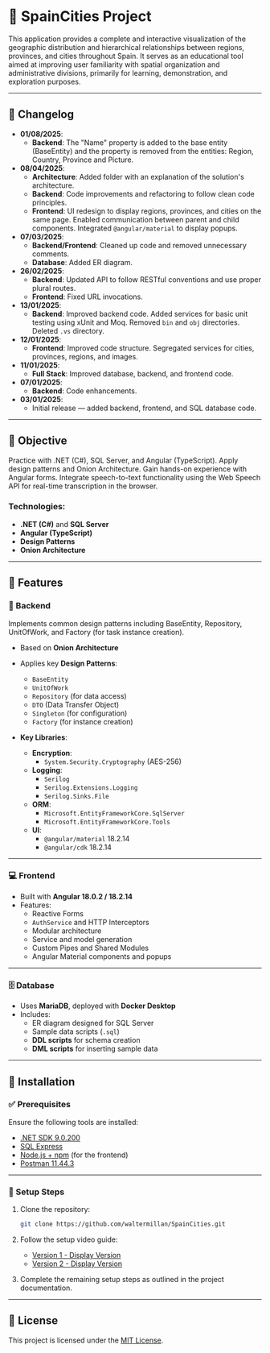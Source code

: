 # 📍 SpainCities Project

This application provides a complete and interactive visualization of the geographic distribution and hierarchical relationships between regions, provinces, and cities throughout Spain. It serves as an educational tool aimed at improving user familiarity with spatial organization and administrative divisions, primarily for learning, demonstration, and exploration purposes.

---

## 📅 Changelog

- **01/08/2025**:
  - **Backend**: The "Name" property is added to the base entity (BaseEntity) and the property is removed from the entities: Region, Country, Province and Picture.
- **08/04/2025**:
  - **Architecture**: Added folder with an explanation of the solution's architecture. 
  - **Backend**: Code improvements and refactoring to follow clean code principles. 
  - **Frontend**: UI redesign to display regions, provinces, and cities on the same page. Enabled communication between parent and child components. Integrated `@angular/material` to display popups.
- **07/03/2025**:
  - **Backend/Frontend**: Cleaned up code and removed unnecessary comments. 
  - **Database**: Added ER diagram.
- **26/02/2025**:
  - **Backend**: Updated API to follow RESTful conventions and use proper plural routes.
  - **Frontend**: Fixed URL invocations.
- **13/01/2025**:
  - **Backend**: Improved backend code. Added services for basic unit testing using xUnit and Moq. Removed `bin` and `obj` directories. Deleted `.vs` directory.
- **12/01/2025**:
  - **Frontend**: Improved code structure. Segregated services for cities, provinces, regions, and images.
- **11/01/2025**:
  - **Full Stack**: Improved database, backend, and frontend code.
- **07/01/2025**:
  - **Backend**: Code enhancements.
- **03/01/2025**:
  - Initial release — added backend, frontend, and SQL database code.

---

## 🎯 Objective

Practice with .NET (C#), SQL Server, and Angular (TypeScript). Apply design patterns and Onion Architecture. Gain hands-on experience with Angular forms. Integrate speech-to-text functionality using the Web Speech API for real-time transcription in the browser.

### Technologies:

- **.NET (C#)** and **SQL Server**
- **Angular (TypeScript)**
- **Design Patterns**
- **Onion Architecture**

---

## 🚀 Features

### 🔧 Backend

Implements common design patterns including BaseEntity, Repository, UnitOfWork, and Factory (for task instance creation).

- Based on **Onion Architecture**
- Applies key **Design Patterns**:
  - `BaseEntity`
  - `UnitOfWork`
  - `Repository` (for data access)
  - `DTO` (Data Transfer Object)
  - `Singleton` (for configuration)
  - `Factory` (for instance creation)

- **Key Libraries**:
  - **Encryption**:
    - `System.Security.Cryptography` (AES-256)
  - **Logging**:
    - `Serilog`
    - `Serilog.Extensions.Logging`
    - `Serilog.Sinks.File`
  - **ORM**:
    - `Microsoft.EntityFrameworkCore.SqlServer`
    - `Microsoft.EntityFrameworkCore.Tools`
  - **UI**:
    - `@angular/material` 18.2.14
    - `@angular/cdk` 18.2.14

---

### 💻 Frontend

- Built with **Angular 18.0.2 / 18.2.14**
- Features:
  - Reactive Forms
  - `AuthService` and HTTP Interceptors
  - Modular architecture
  - Service and model generation
  - Custom Pipes and Shared Modules
  - Angular Material components and popups

---

### 🗄️ Database

- Uses **MariaDB**, deployed with **Docker Desktop**
- Includes:
  - ER diagram designed for SQL Server
  - Sample data scripts (`.sql`)
  - **DDL scripts** for schema creation
  - **DML scripts** for inserting sample data

---

## 🧪 Installation

### ✅ Prerequisites

Ensure the following tools are installed:

- [.NET SDK 9.0.200](https://dotnet.microsoft.com/)
- [SQL Express](https://www.microsoft.com/es-es/sql-server/sql-server-downloads)
- [Node.js + npm](https://nodejs.org/) (for the frontend)
- [Postman 11.44.3](https://www.postman.com/downloads/)

---

### 🔧 Setup Steps

1. Clone the repository:
    ```bash
    git clone https://github.com/waltermillan/SpainCities.git
    ```

2. Follow the setup video guide:
    - [Version 1 - Display Version](https://youtu.be/86pGkuyDWIQ)
    - [Version 2 - Display Version](https://youtu.be/2HTYOler_Wo)

3. Complete the remaining setup steps as outlined in the project documentation.

---

## 📄 License

This project is licensed under the [MIT License](LICENSE).
